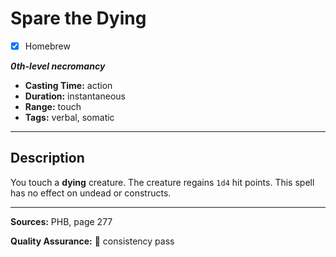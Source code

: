 # Spare the Dying
- [x] Homebrew

***0th-level necromancy***
- **Casting Time:** action
- **Duration:** instantaneous
- **Range:** touch
- **Tags:** verbal, somatic

---

## Description
You touch a **dying** creature.
The creature regains `1d4` hit points.
This spell has no effect on undead or constructs.

---

**Sources:** PHB, page 277

**Quality Assurance:** :star2: consistency pass
